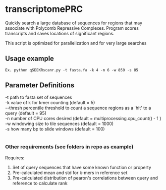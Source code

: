 # transcriptomePRC
Quickly search a large database of sequences for regions that may associate with Polycomb Repressive Complexes. Program scores transcripts and saves locations of significant regions.<br/>

This script is optimized for parallelization and for very large searches <br/>

## Usage example
```Ex. python qSEEKRscanr.py -t fasta.fa -k 4 -n 6 -w 850 -s 85```
<br/>

## Parameter Definitions
-t path to fasta set of sequences <br/>
-k value of k for kmer counting (default = 5) <br/>
--thresh percentile threshold to count a sequence regions as a 'hit' to a query (default = 95) <br/>
-n number of CPU cores desired (default = multiprocessing.cpu_count() - 1 ) <br/>
-w windowing size to tile sequences (default = 1000) <br/>
-s how many bp to slide windows (default = 100) <br/>
 <br/>
 
### Other requirements (see folders in repo as example)
Requires:
1. Set of query sequences that have some known function or property <br/>
2. Pre-calculated mean and std for k-mers in reference set <br/>
3. Pre-calculated distribution of pearon's correlations between query and reference to calculate rank <br/>

 <br/>
